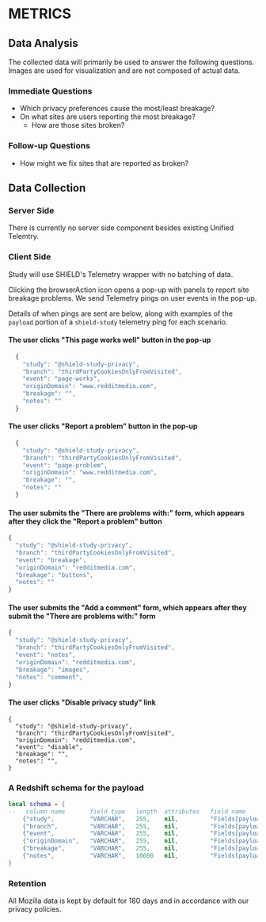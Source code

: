 # METRICS

## Data Analysis
The collected data will primarily be used to answer the following questions.
Images are used for visualization and are not composed of actual data.

### Immediate Questions

* Which privacy preferences cause the most/least breakage?
* On what sites are users reporting the most breakage?
  * How are those sites broken?

### Follow-up Questions

* How might we fix sites that are reported as broken?

## Data Collection

### Server Side
There is currently no server side component besides existing Unified Telemtry.

### Client Side
Study will use SHIELD's Telemetry wrapper with no batching of data.

Clicking the browserAction icon opens a pop-up with panels to report site
breakage problems. We send Telemetry pings on user events in the pop-up.

Details of when pings are sent are below, along with examples of the `payload`
portion of a `shield-study` telemetry ping for each scenario.

#### The user clicks "This page works well" button in the pop-up

```js
  {
    "study": "@shield-study-privacy",
    "branch": "thirdPartyCookiesOnlyFromVisited",
    "event": "page-works",
    "originDomain": "www.redditmedia.com",
    "breakage": "",
    "notes": ""
  }
```

#### The user clicks "Report a problem" button in the pop-up

```js
  {
    "study": "@shield-study-privacy",
    "branch": "thirdPartyCookiesOnlyFromVisited",
    "event": "page-problem",
    "originDomain": "www.redditmedia.com",
    "breakage": "",
    "notes": ""
  }
```

#### The user submits the "There are problems with:" form, which appears after they click the "Report a problem" button

```js
{
  "study": "@shield-study-privacy",
  "branch": "thirdPartyCookiesOnlyFromVisited",
  "event": "breakage",
  "originDomain": "redditmedia.com",
  "breakage": "buttons",
  "notes": ""
}
```

#### The user submits the "Add a comment" form, which appears after they submit the "There are problems with:" form

```js
{
  "study": "@shield-study-privacy",
  "branch": "thirdPartyCookiesOnlyFromVisited",
  "event": "notes",
  "originDomain": "redditmedia.com",
  "breakage": "images",
  "notes": "comment",
}
```

#### The user clicks "Disable privacy study" link

```
{
  "study": "@shield-study-privacy",
  "branch": "thirdPartyCookiesOnlyFromVisited",
  "originDomain": "redditmedia.com",
  "event": "disable",
  "breakage": "",
  "notes": "",
}
```

### A Redshift schema for the payload

```lua
local schema = {
--   column name       field type   length  attributes   field name
    {"study",          "VARCHAR",   255,    nil,         "Fields[payload.study]"},
    {"branch",         "VARCHAR",   255,    nil,         "Fields[payload.branch]"},
    {"event",          "VARCHAR",   255,    nil,         "Fields[payload.event]"},
    {"originDomain",   "VARCHAR",   255,    nil,         "Fields[payload.originDomain]"},
    {"breakage",       "VARCHAR",   255,    nil,         "Fields[payload.breakage]"},
    {"notes",          "VARCHAR",   10000   nil,         "Fields[payload.notes]"}
}
```

### Retention

All Mozilla data is kept by default for 180 days and in accordance with our
privacy policies.
